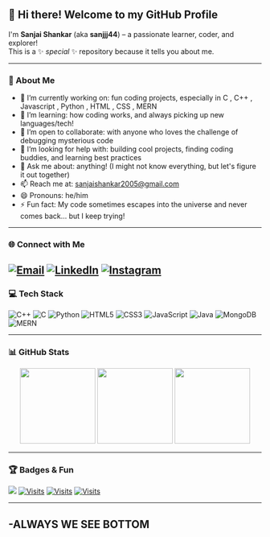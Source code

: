 ## 👋 Hi there! Welcome to my GitHub Profile

I'm **Sanjai Shankar** (aka **sanjjj44**) – a passionate learner, coder, and explorer!  
This is a ✨ _special_ ✨ repository because it tells you about me.

---

### 🚀 About Me

- 🔭 I’m currently working on: fun coding projects, especially in C , C++ , Javascript , Python , HTML , CSS , MERN
- 🌱 I’m learning: how coding works, and always picking up new languages/tech!
- 🤝 I’m open to collaborate: with anyone who loves the challenge of debugging mysterious code
- 🤔 I’m looking for help with: building cool projects, finding coding buddies, and learning best practices
- 💬 Ask me about: anything! (I might not know everything, but let's figure it out together)
- 📫 Reach me at: [sanjaishankar2005@gmail.com](mailto:sanjaishankar2005@gmail.com)
- 😄 Pronouns: he/him
- ⚡ Fun fact: My code sometimes escapes into the universe and never comes back… but I keep trying!

---

### 🌐 Connect with Me

[![Email](https://img.shields.io/badge/Email-D14836?logo=gmail&logoColor=white&style=for-the-badge)](mailto:sanjaishankar2005@gmail.com)
[![LinkedIn](https://img.shields.io/badge/LinkedIn-blue?logo=linkedin&logoColor=white&style=for-the-badge)](https://www.linkedin.com/in/sanjai-shankar-a40aa32b8/) 
[![Instagram](https://img.shields.io/badge/Instagram-E4405F?logo=instagram&logoColor=white&style=for-the-badge)](https://www.instagram.com/_sanjjjjj__/)
---

### 💻 Tech Stack

![C++](https://img.shields.io/badge/C++-00599C?logo=c%2B%2B&logoColor=white&style=for-the-badge)
![C](https://img.shields.io/badge/C-00599C?logo=c&logoColor=white&style=for-the-badge)
![Python](https://img.shields.io/badge/Python-3776AB?logo=python&logoColor=white&style=for-the-badge)
![HTML5](https://img.shields.io/badge/HTML5-E34F26?logo=html5&logoColor=white&style=for-the-badge)
![CSS3](https://img.shields.io/badge/CSS3-1572B6?logo=css3&logoColor=white&style=for-the-badge)
![JavaScript](https://img.shields.io/badge/JavaScript-F7DF1E?logo=javascript&logoColor=black&style=for-the-badge)
![Java](https://img.shields.io/badge/Java-007396?logo=java&logoColor=white&style=for-the-badge)
![MongoDB](https://img.shields.io/badge/MongoDB-47A248?logo=mongodb&logoColor=white&style=for-the-badge)
![MERN](https://img.shields.io/badge/MERN-4DB33D?logo=react&logoColor=white&style=for-the-badge)

<!-- Add more tech as you learn them! -->

---

### 📊 GitHub Stats

<p align="center">
  <img src="https://github-readme-stats.vercel.app/api?username=sanjjj44&theme=dark&hide_border=false&show_icons=true" height="150"/>
  <img src="https://nirzak-streak-stats.vercel.app/?user=sanjjj44&theme=dark&hide_border=false" height="150"/>
  <img src="https://github-readme-stats.vercel.app/api/top-langs/?username=sanjjj44&theme=dark&hide_border=false&layout=compact" height="150"/>
</p>

---

### 🏆 Badges & Fun

[![](https://visitcount.itsvg.in/api?id=sanjjj44&icon=0&color=0)](https://visitcount.itsvg.in)
[![Visits](https://visitcount.itsvg.in/api?id=sanjjj44&label=Profile%20Views&color=12&icon=5&pretty=true)](https://visitcount.itsvg.in)
[![Visits](https://visitcount.itsvg.in/api?id=sanjjj44&label=Visitors&color=1&icon=3&pretty=true)](https://visitcount.itsvg.in)
[![Visits](https://visitcount.itsvg.in/api?id=sanjjj44&label=👀%20Views&color=6&icon=8&pretty=true)](https://visitcount.itsvg.in)


---
###
-ALWAYS WE SEE BOTTOM 
---

